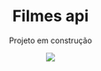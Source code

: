 <h1 align="center"> Filmes api </h1>

<p align="center"> Projeto em construção  </p>

  <p align="center">   
<img src="http://grupofmcferramentas.com.br/index_arquivos/image301.gif" cener>
 </p>